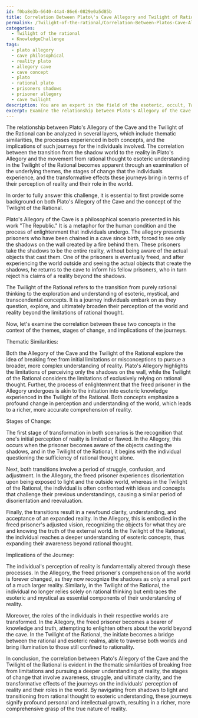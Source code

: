 ```yaml
---
id: f0ba8e3b-6640-44a4-86e6-0829e0a5d85b
title: Correlation Between Plato\'s Cave Allegory and Twilight of Rational
permalink: /Twilight-of-the-rational/Correlation-Between-Platos-Cave-Allegory-and-Twilight-of-Rational/
categories:
  - Twilight of the rational
  - KnowledgeChallenge
tags:
  - plato allegory
  - cave philosophical
  - reality plato
  - allegory cave
  - cave concept
  - plato
  - rational plato
  - prisoners shadows
  - prisoner allegory
  - cave twilight
description: You are an expert in the field of the esoteric, occult, Twilight of the rational and Education. You are a writer of tests, challenges, books and deep knowledge on Twilight of the rational for initiates and students to gain deep insights and understanding from. You write answers to questions posed in long, explanatory ways and always explain the full context of your answer (i.e., related concepts, formulas, examples, or history), as well as the step-by-step thinking process you take to answer the challenges. Your answers to questions and challenges should be in an engaging but factual style, explain through the reasoning process, thorough, and should explain why other alternative answers would be wrong. Summarize the key themes, ideas, and conclusions at the end.
excerpt: Examine the relationship between Plato's Allegory of the Cave and the Twilight of the Rational, identifying how the process of navigating from shadows to light correlates with the transition from rational thought to esoteric understanding, while considering the implications of such a journey on an individual's perception of reality and their role in the world as an initiate.
---
```

The relationship between Plato's Allegory of the Cave and the Twilight of the Rational can be analyzed in several layers, which include thematic similarities, the processes experienced in both concepts, and the implications of such journeys for the individuals involved. The correlation between the transition from the shadow world to the reality in Plato's Allegory and the movement from rational thought to esoteric understanding in the Twilight of the Rational becomes apparent through an examination of the underlying themes, the stages of change that the individuals experience, and the transformative effects these journeys bring in terms of their perception of reality and their role in the world.

In order to fully answer this challenge, it is essential to first provide some background on both Plato's Allegory of the Cave and the concept of the Twilight of the Rational.

Plato's Allegory of the Cave is a philosophical scenario presented in his work "The Republic." It is a metaphor for the human condition and the process of enlightenment that individuals undergo. The allegory presents prisoners who have been chained in a cave since birth, forced to see only the shadows on the wall created by a fire behind them. These prisoners take the shadows to be the entire reality, without being aware of the actual objects that cast them. One of the prisoners is eventually freed, and after experiencing the world outside and seeing the actual objects that create the shadows, he returns to the cave to inform his fellow prisoners, who in turn reject his claims of a reality beyond the shadows.

The Twilight of the Rational refers to the transition from purely rational thinking to the exploration and understanding of esoteric, mystical, and transcendental concepts. It is a journey individuals embark on as they question, explore, and ultimately broaden their perception of the world and reality beyond the limitations of rational thought.

Now, let's examine the correlation between these two concepts in the context of the themes, stages of change, and implications of the journeys.

Thematic Similarities:

Both the Allegory of the Cave and the Twilight of the Rational explore the idea of breaking free from initial limitations or misconceptions to pursue a broader, more complex understanding of reality. Plato's Allegory highlights the limitations of perceiving only the shadows on the wall, while the Twilight of the Rational considers the limitations of exclusively relying on rational thought. Further, the process of enlightenment that the freed prisoner in the Allegory undergoes is akin to the initiation into esoteric knowledge experienced in the Twilight of the Rational. Both concepts emphasize a profound change in perception and understanding of the world, which leads to a richer, more accurate comprehension of reality.

Stages of Change:

The first stage of transformation in both scenarios is the recognition that one's initial perception of reality is limited or flawed. In the Allegory, this occurs when the prisoner becomes aware of the objects casting the shadows, and in the Twilight of the Rational, it begins with the individual questioning the sufficiency of rational thought alone.

Next, both transitions involve a period of struggle, confusion, and adjustment. In the Allegory, the freed prisoner experiences disorientation upon being exposed to light and the outside world, whereas in the Twilight of the Rational, the individual is often confronted with ideas and concepts that challenge their previous understandings, causing a similar period of disorientation and reevaluation.

Finally, the transitions result in a newfound clarity, understanding, and acceptance of an expanded reality. In the Allegory, this is embodied in the freed prisoner's adjusted vision, recognizing the objects for what they are and knowing the truth of the external world. In the Twilight of the Rational, the individual reaches a deeper understanding of esoteric concepts, thus expanding their awareness beyond rational thought.

Implications of the Journey:

The individual's perception of reality is fundamentally altered through these processes. In the Allegory, the freed prisoner's comprehension of the world is forever changed, as they now recognize the shadows as only a small part of a much larger reality. Similarly, in the Twilight of the Rational, the individual no longer relies solely on rational thinking but embraces the esoteric and mystical as essential components of their understanding of reality.

Moreover, the roles of the individuals in their respective worlds are transformed. In the Allegory, the freed prisoner becomes a bearer of knowledge and truth, attempting to enlighten others about the world beyond the cave. In the Twilight of the Rational, the initiate becomes a bridge between the rational and esoteric realms, able to traverse both worlds and bring illumination to those still confined to rationality.

In conclusion, the correlation between Plato's Allegory of the Cave and the Twilight of the Rational is evident in the thematic similarities of breaking free from limitations and pursuing a deeper understanding of reality, the stages of change that involve awareness, struggle, and ultimate clarity, and the transformative effects of the journeys on the individuals' perception of reality and their roles in the world. By navigating from shadows to light and transitioning from rational thought to esoteric understanding, these journeys signify profound personal and intellectual growth, resulting in a richer, more comprehensive grasp of the true nature of reality.
